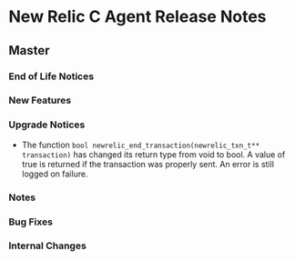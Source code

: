# New Relic C Agent Release Notes #

## Master ##

### End of Life Notices ###

### New Features ###

### Upgrade Notices ###

* The function `bool newrelic_end_transaction(newrelic_txn_t** transaction)` has changed
  its return type from void to bool.  A value of true is returned if the transaction was
  properly sent.  An error is still logged on failure.

### Notes ###

### Bug Fixes ###
 
### Internal Changes ###

